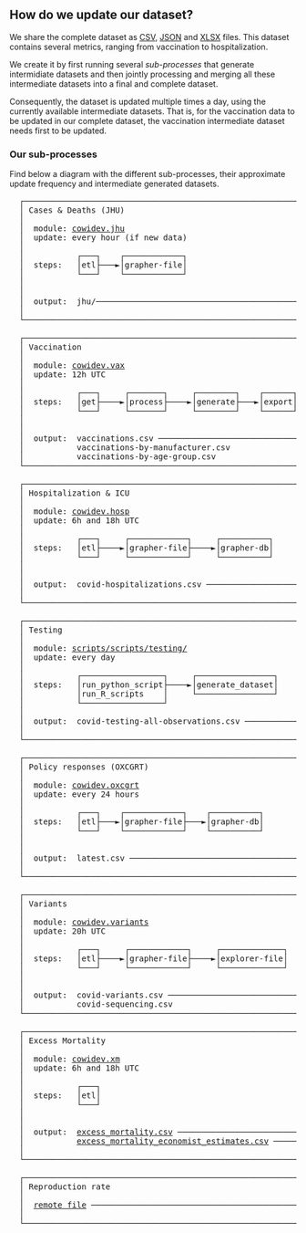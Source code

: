 ## How do we update our dataset?
We share the complete dataset as [CSV](https://covid.ourworldindata.org/data/owid-covid-data.csv),
[JSON](https://covid.ourworldindata.org/data/owid-covid-data.json)
and [XLSX](https://covid.ourworldindata.org/data/owid-covid-data.xlsx) files. This dataset contains several metrics, ranging
from vaccination to hospitalization.

We create it by first running several _sub-processes_ that generate intermidiate datasets and then jointly processing and merging all these intermediate datasets into a final and complete dataset.  

Consequently, the dataset is updated multiple times a day, using the currently available intermediate datasets. That is, for the vaccination data to be updated in our complete dataset, the vaccination intermediate dataset needs first to be updated.



### Our sub-processes
Find below a diagram with the different sub-processes, their approximate update frequency and intermediate generated datasets.

<pre>
  ┌──────────────────────────────────────────────────────────┐
  │ Cases & Deaths (JHU)                                     │
  │                                                          │
  │  module: <a href="../../scripts/src/cowidev/jhu/__main__.py">cowidev.jhu</a>                                     │
  │  update: every hour (if new data)                        │
  │                                                          │
  │           ┌───┐    ┌────────────┐                        │
  │  steps:   │etl├───►│grapher-file│                        │
  │           └───┘    └────────────┘                        │
  │                                                          │
  │                                                          │
  │  output:  jhu/─────────────────────────────────────────── ──────────┐
  │                                                          │          │
  └──────────────────────────────────────────────────────────┘          │
                                                                        │
  ┌──────────────────────────────────────────────────────────┐          │
  │ Vaccination                                              │          │
  │                                                          │          │
  │  module: <a href="../../scripts/src/cowidev/vax/__main__.py">cowidev.vax</a>                                     │          │
  │  update: 12h UTC                                         │          │
  │                                                          │          │
  │           ┌───┐     ┌───────┐     ┌────────┐    ┌──────┐ │          │
  │  steps:   │get├────►│process├────►│generate├───►│export│ │          │
  │           └───┘     └───────┘     └────────┘    └──────┘ │          │
  │                                                          │          │
  │                                                          │          │
  │  output:  vaccinations.csv ────────────────────────────── ──────────│
  │           vaccinations-by-manufacturer.csv               │          │
  │           vaccinations-by-age-group.csv                  │          │
  └──────────────────────────────────────────────────────────┘          │
                                                                        │
  ┌──────────────────────────────────────────────────────────┐          │
  │ Hospitalization & ICU                                    │          │
  │                                                          │          │
  │  module: <a href="../../scripts/src/cowidev/hosp/__main__.py">cowidev.hosp</a>                                    │          │
  │  update: 6h and 18h UTC                                  │          │
  │                                                          │          │
  │           ┌───┐     ┌────────────┐     ┌──────────┐      │          │
  │  steps:   │etl├────►│grapher-file├────►│grapher-db│      │          │
  │           └───┘     └────────────┘     └──────────┘      │          │
  │                                                          │          │
  │                                                          │          │
  │  output:  covid-hospitalizations.csv ──────────────────── ──────────┤
  │                                                          │          │
  └──────────────────────────────────────────────────────────┘          │
                                                                        │          ┌───────────────────────────────┐
  ┌──────────────────────────────────────────────────────────┐          │          │ Megafile                      │
  │ Testing                                                  │          │          │                               │
  │                                                          │          │          │  module: <a href="../../scripts/src/cowidev/megafile/__main__.py">cowidev.megafile</a>     │
  │  module: <a href="../../scripts/scripts/testing/">scripts/scripts/testing/</a>                        │          ├─────────►│  update: 6h, 18h UTC          │
  │  update: every day                                       │          │          │                               │
  │                                                          │          │          │  output:  owid-covid-data.csv │
  │           ┌─────────────────┐     ┌────────────────┐     │          │          │                               │
  │  steps:   │run_python_script├────►│generate_dataset│     │          │          └───────────────────────────────┘
  │           │run_R_scripts    │     └────────────────┘     │          │
  │           └─────────────────┘                            │          │
  │                                                          │          │
  │  output:  covid-testing-all-observations.csv ──────────── ──────────┤
  │                                                          │          │
  └──────────────────────────────────────────────────────────┘          │
                                                                        │
  ┌──────────────────────────────────────────────────────────┐          │
  │ Policy responses (OXCGRT)                                │          │
  │                                                          │          │
  │  module: <a href="../../scripts/src/cowidev/oxcgrt/__main__.py">cowidev.oxcgrt</a>                                  │          │
  │  update: every 24 hours                                  │          │
  │                                                          │          │
  │           ┌───┐    ┌────────────┐    ┌──────────┐        │          │
  │  steps:   │etl├───►│grapher-file├───►│grapher-db│        │          │
  │           └───┘    └────────────┘    └──────────┘        │          │
  │                                                          │          │
  │                                                          │          │
  │  output:  latest.csv ──────────────────────────────────── ──────────┤
  │                                                          │          │
  └──────────────────────────────────────────────────────────┘          │
                                                                        │
  ┌──────────────────────────────────────────────────────────┐          │
  │ Variants                                                 │          │
  │                                                          │          │
  │  module: <a href="../../scripts/src/cowidev/variants/__main__.py">cowidev.variants</a>                                │          │
  │  update: 20h UTC                                         │          │
  │                                                          │          │
  │           ┌───┐     ┌────────────┐     ┌─────────────┐   │          │
  │  steps:   │etl├────►│grapher-file├────►│explorer-file│   │          │
  │           └───┘     └────────────┘     └─────────────┘   │          │
  │                                                          │          │
  │                                                          │          │
  │  output:  covid-variants.csv ──────────────────────────── ──────────┤
  │           covid-sequencing.csv                           │          │
  └──────────────────────────────────────────────────────────┘          │
                                                                        │
  ┌──────────────────────────────────────────────────────────┐          │
  │ Excess Mortality                                         │          │
  │                                                          │          │
  │  module: <a href="../../scripts/src/cowidev/xm/__main__.py">cowidev.xm</a>                                      │          │
  │  update: 6h and 18h UTC                                  │          │
  │                                                          │          │
  │           ┌───┐                                          │          │
  │  steps:   │etl│                                          │          │
  │           └───┘                                          │          │
  │                                                          │          │
  │                                                          │          │
  │  output:  <a href="excess_mortality/excess_mortality.csv">excess_mortality.csv</a> ────────────────────────── ──────────┤
  │           <a href="excess_mortality/excess_mortality_economist_estimates.csv">excess_mortality_economist_estimates.csv</a> ────── ──────────┤
  │                                                          │          │
  └──────────────────────────────────────────────────────────┘          │
                                                                        │
  ┌──────────────────────────────────────────────────────────┐          │
  │ Reproduction rate                                        │          │
  │                                                          │          │
  │  <a href="https://github.com/crondonm/TrackingR/raw/main/Estimates-Database/database.csv">remote file</a> ──────────────────────────────────────────── ──────────┘
  │                                                          │
  └──────────────────────────────────────────────────────────┘
</pre>


